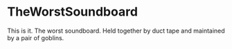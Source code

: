 # TheWorstSoundboard

This is it. The worst soundboard. Held together by duct tape and maintained by a pair of goblins.